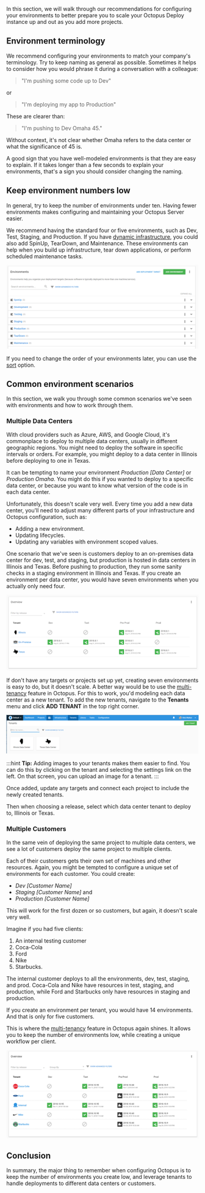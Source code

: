 In this section, we will walk through our recommendations for configuring your environments to better prepare you to scale your Octopus Deploy instance up and out as you add more projects.

## Environment terminology

We recommend configuring your environments to match your company's terminology. Try to keep naming as general as possible. Sometimes it helps to consider how you would phrase it during a conversation with a colleague:

> "I'm pushing some code up to Dev"

or

> "I'm deploying my app to Production"

These are clearer than:

> "I'm pushing to Dev Omaha 45." 

Without context, it's not clear whether Omaha refers to the data center or what the significance of 45 is.

A good sign that you have well-modeled environments is that they are easy to explain. If it takes longer than a few seconds to explain your environments, that's a sign you should consider changing the naming.

## Keep environment numbers low

In general, try to keep the number of environments under ten. Having fewer environments makes configuring and maintaining your Octopus Server easier. 

We recommend having the standard four or five environments, such as Dev, Test, Staging, and Production. If you have [dynamic infrastructure](/docs/infrastructure/deployment-targets/dynamic-infrastructure/index.md), you could also add SpinUp, TearDown, and Maintenance. These environments can help when you build up infrastructure, tear down applications, or perform scheduled maintenance tasks.

![The Environment overview](docs/shared-content/optimum-setup/images/environment-list.png "width=500")

If you need to change the order of your environments later, you can use the [sort](/docs/infrastructure/environments/index.md#sort-your-environments) option.

## Common environment scenarios

In this section, we walk you through some common scenarios we've seen with environments and how to work through them.

### Multiple Data Centers

With cloud providers such as Azure, AWS, and Google Cloud, it's commonplace to deploy to multiple data centers, usually in different geographic regions. You might need to deploy the software in specific intervals or orders. For example, you might deploy to a data center in Illinois before deploying to one in Texas.

It can be tempting to name your environment _Production [Data Center]_ or _Production Omaha_. You might do this if you wanted to deploy to a specific data center, or because you want to know what version of the code is in each data center. 

Unfortunately, this doesn't scale very well. Every time you add a new data center, you'll need to adjust many different parts of your infrastructure and Octopus configuration, such as:

- Adding a new environment.
- Updating lifecycles.
- Updating any variables with environment scoped values.

One scenario that we've seen is customers deploy to an on-premises data center for dev, test, and staging, but production is hosted in data centers in Illinois and Texas. Before pushing to production, they run some sanity checks in a staging environment in Illinois and Texas. If you create an environment per data center, you would have seven environments when you actually only need four.

![Multi-tenancy Environments](docs/shared-content/optimum-setup/images/multi-tenancy-environments.png "width=500")

If don't have any targets or projects set up yet, creating seven environments is easy to do, but it doesn't scale. A better way would be to use the [multi-tenancy](/docs/deployment-patterns/multi-tenant-deployments/index.md) feature in Octopus. For this to work, you'd modeling each data center as a new tenant. To add the new tenants, navigate to the **Tenants** menu and click **ADD TENANT** in the top right corner.

![Data Center tenants](docs/shared-content/optimum-setup/images/data-center-tenants.png "width=500")

:::hint
**Tip:** Adding images to your tenants makes them easier to find. You can do this by clicking on the tenant and selecting the settings link on the left. On that screen, you can upload an image for a tenant.
:::

Once added, update any targets and connect each project to include the newly created tenants.

Then when choosing a release, select which data center tenant to deploy to, Illinois or Texas.

### Multiple Customers

In the same vein of deploying the same project to multiple data centers, we see a lot of customers deploy the same project to multiple clients.

Each of their customers gets their own set of machines and other resources. Again, you might be tempted to configure a unique set of environments for each customer. You could create:
- _Dev [Customer Name]_
- _Staging [Customer Name]_ and
- _Production [Customer Name]_

This will work for the first dozen or so customers, but again, it doesn't scale very well.

Imagine if you had five clients:

1. An internal testing customer
1. Coca-Cola
1. Ford
1. Nike
1. Starbucks.  

The internal customer deploys to all the environments, dev, test, staging, and prod. Coca-Cola and Nike have resources in test, staging, and production, while Ford and Starbucks only have resources in staging and production. 

If you create an environment per tenant, you would have 14 environments. And that is only for five customers.

This is where the [multi-tenancy](/docs/deployment-patterns/multi-tenant-deployments/index.md) feature in Octopus again shines. It allows you to keep the number of environments low, while creating a unique workflow per client.

![Tenants as Customers](docs/shared-content/optimum-setup/images/multi-tenancy-customers.png "width=500")

## Conclusion

In summary, the major thing to remember when configuring Octopus is to keep the number of environments you create low, and leverage tenants to handle deployments to different data centers or customers.